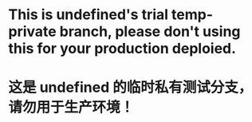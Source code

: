 # This is undefined's trial temp-private branch, please don't using this for your production deploied.
# 这是 undefined 的临时私有测试分支，请勿用于生产环境！
